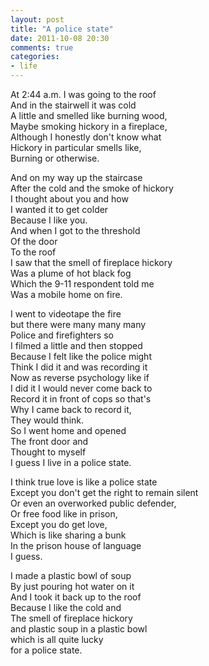 ```yaml
---
layout: post
title: "A police state"
date: 2011-10-08 20:30
comments: true
categories:
- life
---
```


At 2:44 a.m. I was going to the roof   
And in the stairwell it was cold   
A little and smelled like burning wood,    
Maybe smoking hickory in a fireplace,   
Although I honestly don't know what   
Hickory in particular smells like,   
Burning or otherwise.   

And on my way up the staircase   
After the cold and the smoke of hickory   
I thought about you and how   
I wanted it to get colder   
Because I like you.   
And when I got to the threshold   
Of the door   
To the roof   
I saw that the smell of fireplace hickory   
Was a plume of hot black fog   
Which the 9-11 respondent told me   
Was a mobile home on fire.   

I went to videotape the fire   
but there were many many many   
Police and firefighters so   
I filmed a little and then stopped   
Because I felt like the police might   
Think I did it and was recording it   
Now as reverse psychology like if   
I did it I would never come back to   
Record it in front of cops so that's   
Why I came back to record it,   
They would think.   
So I went home and opened   
The front door and   
Thought to myself   
I guess I live in a police state.   

I think true love is like a police state   
Except you don't get the right to remain silent   
Or even an overworked public defender,   
Or free food like in prison,   
Except you do get love,   
Which is like sharing a bunk   
In the prison house of language   
I guess.   

I made a plastic bowl of soup   
By just pouring hot water on it   
And I took it back up to the roof   
Because I like the cold and   
The smell of fireplace hickory   
and plastic soup in a plastic bowl   
which is all quite lucky   
for a police state.
